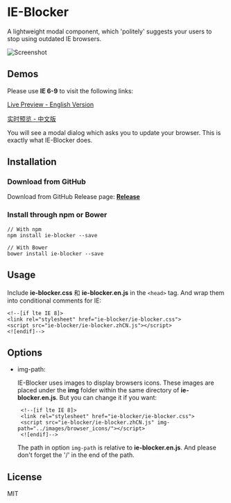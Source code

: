 # IE-Blocker

A lightweight modal component, which 'politely' suggests your users to stop using outdated IE browsers.

![Screenshot](https://raw.githubusercontent.com/panteng/ie-blocker/master/screenshot.png)



## Demos

Please use **IE 6-9** to visit the following links:

[Live Preview - English Version](http://panteng.me/demos/ie-blocker/demos/demo.en.html)

[实时预览 - 中文版](http://panteng.me/demos/ie-blocker/demos/demo.zhcn.html)

You will see a modal dialog which asks you to update your browser. This is exactly what IE-Blocker does.



## Installation

### Download from GitHub

Download from GitHub Release page: **[Release](https://github.com/panteng/ie-blocker/releases)**

### Install through npm or Bower

    // With npm
    npm install ie-blocker --save

    // With Bower
    bower install ie-blocker --save
    


## Usage

Include **ie-blocker.css** 和 **ie-blocker.en.js** in the `<head>` tag. And wrap them into conditional comments for IE:

    <!--[if lte IE 8]>
    <link rel="stylesheet" href="ie-blocker/ie-blocker.css">
    <script src="ie-blocker/ie-blocker.zhCN.js"></script>
    <![endif]-->



## Options

 - img-path:

    IE-Blocker uses images to display browsers icons. These images are placed under the **img** folder within the same directory of **ie-blocker.en.js**.
    But you can change it if you want:

        <!--[if lte IE 8]>
        <link rel="stylesheet" href="ie-blocker/ie-blocker.css">
        <script src="ie-blocker/ie-blocker.zhCN.js" img-path="../images/browser_icons/"></script>
        <![endif]-->
    
    The path in option `img-path` is relative to **ie-blocker.en.js**. And please don't forget the '/' in the end of the path.



## License

MIT
